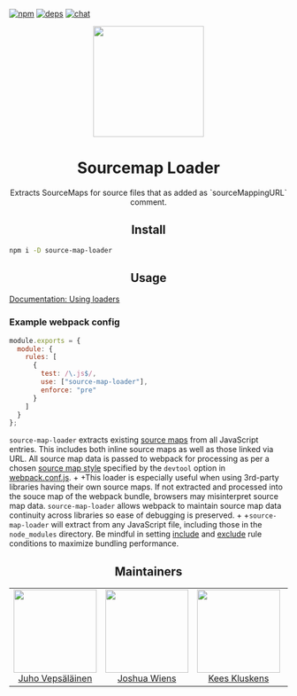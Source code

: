 [![npm][npm]][npm-url]
[![deps][deps]][deps-url]
[![chat][chat]][chat-url]

<div align="center">
  <!-- replace with accurate logo e.g from https://worldvectorlogo.com/ -->
  <a href="https://github.com/webpack/webpack">
    <img width="200" height="200" vspace="" hspace="25"
      src="https://cdn.rawgit.com/webpack/media/e7485eb2/logo/icon.svg">
  </a>
  <h1>Sourcemap Loader</h1>
  <p>Extracts SourceMaps for source files that as added as `sourceMappingURL` comment.<p>
</div>

<h2 align="center">Install</h2>

```bash
npm i -D source-map-loader
```

<h2 align="center">Usage</h2>

[Documentation: Using loaders](https://webpack.js.org/concepts/#loaders)


### Example webpack config

``` javascript
module.exports = {
  module: {
    rules: [
      {
        test: /\.js$/,
        use: ["source-map-loader"],
        enforce: "pre"
      }
    ]
  }
};
```

`source-map-loader` extracts existing [source maps](http://blog.teamtreehouse.com/introduction-source-maps) from all JavaScript entries. This includes both inline source maps as well as those linked via URL. All source map data is passed to webpack for processing as per a chosen [source map style](https://webpack.js.org/configuration/devtool/) specified by the `devtool` option in [webpack.conf.js](https://webpack.js.org/configuration/).
 +
 +This loader is especially useful when using 3rd-party libraries having their own source maps. If not extracted and processed into the souce map of the webpack bundle, browsers may misinterpret source map data. `source-map-loader` allows webpack to maintain source map data continuity across libraries so ease of debugging is preserved.
 +
 +`source-map-loader` will extract from any JavaScript file, including those in the `node_modules` directory. Be mindful in setting [include](https://webpack.js.org/configuration/module/#rule-include) and [exclude](https://webpack.js.org/configuration/module/#rule-exclude) rule conditions to maximize bundling performance.

<h2 align="center">Maintainers</h2>

<table>
  <tbody>
    <tr>
      <td align="center">
        <img width="150" height="150"
        src="https://avatars3.githubusercontent.com/u/166921?v=3&s=150">
        </br>
        <a href="https://github.com/bebraw">Juho Vepsäläinen</a>
      </td>
      <td align="center">
        <img width="150" height="150"
        src="https://avatars2.githubusercontent.com/u/8420490?v=3&s=150">
        </br>
        <a href="https://github.com/d3viant0ne">Joshua Wiens</a>
      </td>
      <td align="center">
        <img width="150" height="150"
        src="https://avatars3.githubusercontent.com/u/533616?v=3&s=150">
        </br>
        <a href="https://github.com/SpaceK33z">Kees Kluskens</a>
      </td>
      <td align="center">
        <img width="150" height="150"
        src="https://avatars3.githubusercontent.com/u/3408176?v=3&s=150">
        </br>
        <a href="https://github.com/TheLarkInn">Sean Larkin</a>
      </td>
    </tr>
  <tbody>
</table>


[npm]: https://img.shields.io/npm/v/source-map-loader.svg
[npm-url]: https://npmjs.com/package/source-map-loader

[deps]: https://david-dm.org/webpack-contrib/source-map-loader.svg
[deps-url]: https://david-dm.org/webpack-contrib/source-map-loader

[chat]: https://img.shields.io/badge/gitter-webpack%2Fwebpack-brightgreen.svg
[chat-url]: https://gitter.im/webpack/webpack
